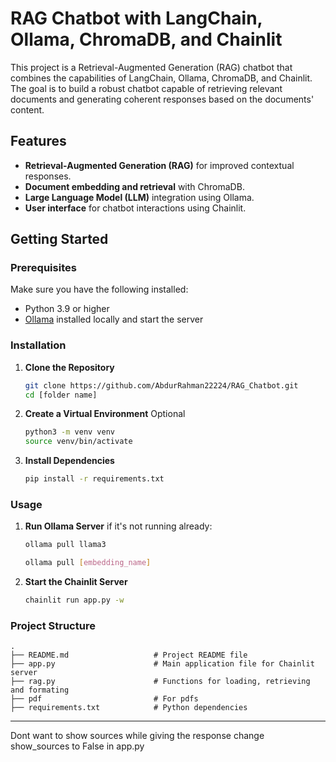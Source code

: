 
# RAG Chatbot with LangChain, Ollama, ChromaDB, and Chainlit

This project is a Retrieval-Augmented Generation (RAG) chatbot that combines the capabilities of LangChain, Ollama, ChromaDB, and Chainlit. The goal is to build a robust chatbot capable of retrieving relevant documents and generating coherent responses based on the documents' content.

## Features
- **Retrieval-Augmented Generation (RAG)** for improved contextual responses.
- **Document embedding and retrieval** with ChromaDB.
- **Large Language Model (LLM)** integration using Ollama.
- **User interface** for chatbot interactions using Chainlit.

## Getting Started

### Prerequisites

Make sure you have the following installed:
- Python 3.9 or higher
- [Ollama](https://ollama.com/) installed locally and start the server


### Installation

1. **Clone the Repository**

   ```bash
   git clone https://github.com/AbdurRahman22224/RAG_Chatbot.git
   cd [folder name]
   ```

2. **Create a Virtual Environment** Optional

   ```bash
   python3 -m venv venv
   source venv/bin/activate
   ```

3. **Install Dependencies**

   ```bash
   pip install -r requirements.txt
   ```


### Usage

1. **Run Ollama Server** if it's not running already:

   ```bash
   ollama pull llama3
   ```

   ```bash
   ollama pull [embedding_name]
   ```

2. **Start the Chainlit Server**
   ```bash
   chainlit run app.py -w
   ```
   
### Project Structure

```plaintext
.
├── README.md                   # Project README file
├── app.py                      # Main application file for Chainlit server
├── rag.py                      # Functions for loading, retrieving and formating
├── pdf                         # For pdfs
├── requirements.txt            # Python dependencies
```
---
Dont want to show sources while giving the response change show_sources to False in app.py
